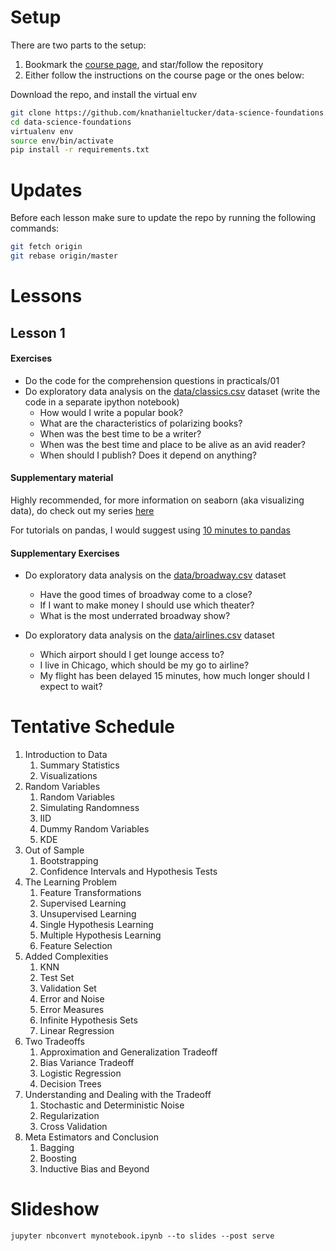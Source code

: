 # Setup

There are two parts to the setup:
1. Bookmark the [course page](https://github.com/knathanieltucker/data-science-foundations), and star/follow the repository
2. Either follow the instructions on the course page or the ones below:

Download the repo, and install the virtual env

```bash
git clone https://github.com/knathanieltucker/data-science-foundations.git
cd data-science-foundations
virtualenv env
source env/bin/activate
pip install -r requirements.txt
```

# Updates

Before each lesson make sure to update the repo by running the following commands:

```bash
git fetch origin
git rebase origin/master
```



# Lessons

## Lesson 1

#### Exercises

* Do the code for the comprehension questions in practicals/01
* Do exploratory data analysis on the [data/classics.csv](https://think.cs.vt.edu/corgis/python/classics/classics.html) dataset (write the code in a separate ipython notebook)
  - How would I write a popular book?
  - What are the characteristics of polarizing books?
  - When was the best time to be a writer?
  - When was the best time and place to be alive as an avid reader?
  - When should I publish? Does it depend on anything?

#### Supplementary material

Highly recommended, for more information on seaborn (aka visualizing data), do check out my series [here](https://www.youtube.com/watch?v=fWuPIGVPo7o&list=PLgJhDSE2ZLxYlhQx0UfVlnF1F7OWF-9rp)

For tutorials on pandas, I would suggest using [10 minutes to pandas](http://pandas.pydata.org/pandas-docs/stable/10min.html)

#### Supplementary Exercises

* Do exploratory data analysis on the [data/broadway.csv](https://think.cs.vt.edu/corgis/python/broadway/broadway.html) dataset
  - Have the good times of broadway come to a close?
  - If I want to make money I should use which theater?
  - What is the most underrated broadway show?

* Do exploratory data analysis on the [data/airlines.csv](https://think.cs.vt.edu/corgis/python/airlines/airlines.html) dataset
  - Which airport should I get lounge access to?
  - I live in Chicago, which should be my go to airline?
  - My flight has been delayed 15 minutes, how much longer should I expect to wait?

# Tentative Schedule

1. Introduction to Data
    1. Summary Statistics
    1. Visualizations
1. Random Variables
    1. Random Variables
    1. Simulating Randomness
    1. IID
    1. Dummy Random Variables
    1. KDE
1. Out of Sample
    1. Bootstrapping
    1. Confidence Intervals and Hypothesis Tests
1. The Learning Problem
    1. Feature Transformations
    1. Supervised Learning
    1. Unsupervised Learning
    1. Single Hypothesis Learning
    1. Multiple Hypothesis Learning
    1. Feature Selection
1. Added Complexities
    1. KNN
    1. Test Set
    1. Validation Set
    1. Error and Noise
    1. Error Measures
    1. Infinite Hypothesis Sets
    1. Linear Regression
1. Two Tradeoffs
    1. Approximation and Generalization Tradeoff
    1. Bias Variance Tradeoff
    1. Logistic Regression
    1. Decision Trees
1. Understanding and Dealing with the Tradeoff
    1. Stochastic and Deterministic Noise
    1. Regularization
    1. Cross Validation
1. Meta Estimators and Conclusion
    1. Bagging
    1. Boosting
    1. Inductive Bias and Beyond


# Slideshow

`jupyter nbconvert mynotebook.ipynb --to slides --post serve`
